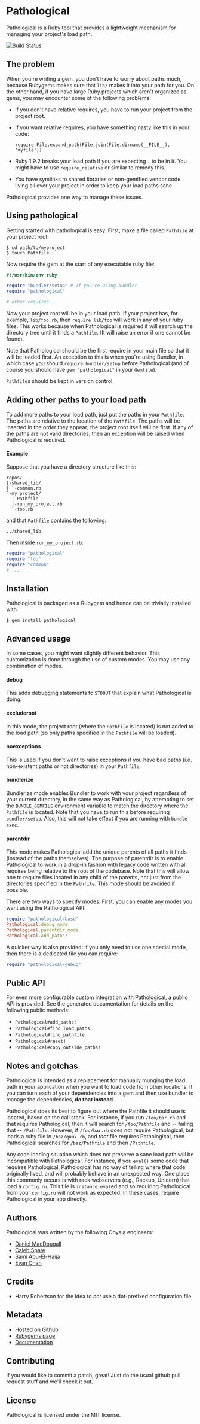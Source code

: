 # Pathological

Pathological is a Ruby tool that provides a lightweight mechanism for managing your project's load path.

[![Build Status](https://secure.travis-ci.org/ooyala/pathological.png)](http://travis-ci.org/ooyala/pathological)

## The problem

When you're writing a gem, you don't have to worry about paths much, because Rubygems makes sure that `lib/`
makes it into your path for you. On the other hand, if you have large Ruby projects which aren't organized as
gems, you may encounter some of the following problems:

  * If you don't have relative requires, you have to run your project from the project root.
  * If you want relative requires, you have something nasty like this in your code:

        require File.expand_path(File.join(File.dirname(__FILE__), 'myfile'))

  * Ruby 1.9.2 breaks your load path if you are expecting `.` to be in it. You might have to use
    `require_relative` or similar to remedy this.
  * You have symlinks to shared libraries or non-gemified vendor code living all over your project in order
    to keep your load paths sane.

Pathological provides one way to manage these issues.

## Using pathological

Getting started with pathological is easy. First, make a file called `Pathfile` at your project root:

    $ cd path/to/myproject
    $ touch Pathfile

Now require the gem at the start of any executable ruby file:

``` ruby
#!/usr/bin/env ruby

require "bundler/setup" # If you're using bundler
require "pathological"

# other requires...
```

Now your project root will be in your load path. If your project has, for example, `lib/foo.rb`, then `require
lib/foo` will work in any of your ruby files. This works because when Pathological is required it will search
up the directory tree until it finds a `Pathfile`. (It will raise an error if one cannot be found).

Note that Pathological should be the first require in your main file so that it will be loaded first. An
exception to this is when you're using Bundler, in which case you should `require bundler/setup` before
Pathological (and of course you should have `gem "pathological"` in your `Gemfile`).

`Pathfile`s should be kept in version control.

## Adding other paths to your load path

To add more paths to your load path, just put the paths in your `Pathfile`. The paths are relative to the
location of the `Pathfile`. The paths will be inserted in the order they appear; the project root itself will
be first. If any of the paths are not valid directories, then an exception will be raised when Pathological is
required.

#### Example

Suppose that you have a directory structure like this:

    repos/
    |-shared_lib/
    | `-common.rb
    `-my_project/
      |-Pathfile
      |-run_my_project.rb
      `-foo.rb

and that `Pathfile` contains the following:

    ../shared_lib

Then inside `run_my_project.rb`:

``` ruby
require "pathological"
require "foo"
require "common"
# ...
```

## Installation

Pathological is packaged as a Rubygem and hence can be trivially installed with

    $ gem install pathological

## Advanced usage

In some cases, you might want slightly different behavior. This customization is done through the use of
custom modes. You may use any combination of modes.

#### debug

This adds debugging statements to `STDOUT` that explain what Pathological is doing.

#### excluderoot

In this mode, the project root (where the `Pathfile` is located) is not added to the load path (so only paths
specified *in* the `Pathfile` will be loaded).

#### noexceptions

This is used if you don't want to raise exceptions if you have bad paths (i.e. non-existent paths or not
directories) in your `Pathfile`.

#### bundlerize

Bundlerize mode enables Bundler to work with your project regardless of your current directory, in the same
way as Pathological, by attempting to set the `BUNDLE_GEMFILE` environment variable to match the directory
where the `Pathfile` is located. Note that you have to run this before requiring `bundler/setup`. Also, this
will not take effect if you are running with `bundle exec`.

#### parentdir

This mode makes Pathological add the unique parents of all paths it finds (instead of the paths themselves).
The purpose of parentdir is to enable Pathological to work in a drop-in fashion with legacy code written with
all requires being relative to the root of the codebase. Note that this will allow one to require files
located in any child of the parents, not just from the directories specified in the `Pathfile`. This mode
should be avoided if possible.

There are two ways to specify modes. First, you can enable any modes you want using the Pathological API:

``` ruby
require "pathological/base"
Pathological.debug_mode
Pathological.parentdir_mode
Pathological.add_paths!
```

A quicker way is also provided: if you only need to use one special mode, then there is a dedicated file you
can require:

``` ruby
require "pathological/debug"
```

## Public API

For even more configurable custom integration with Pathological, a public API is provided. See the generated
documentation for details on the following public methods:

* `Pathological#add_paths!`
* `Pathological#find_load_paths`
* `Pathological#find_pathfile`
* `Pathological#reset!`
* `Pathological#copy_outside_paths!`

## Notes and gotchas

Pathological is intended as a replacement for manually munging the load path in your application when you want
to load code from other locations. If you can turn each of your dependencies into a gem and then use bundler
to manage the dependencies, **do that instead**.

Pathological does its best to figure out where the Pathfile it should use is located, based on the call stack.
For instance, if you run `/foo/bar.rb` and that requires Pathological, then it will search for `/foo/Pathfile`
and -- failing that -- `/Pathfile`. However, if `/foo/bar.rb` does not require Pathological, but loads a ruby
file in `/baz/quux.rb`, and *that* file requires Pathological, then Pathological searches for `/baz/Pathfile`
and then `/Pathfile`.

Any code loading situation which does not preserve a sane load path will be incompatible with Pathological.
For instance, if you `eval()` some code that requires Pathological, Pathological has no way of telling where
that code originally lived, and will probably behave in an unexpected way. One place this commonly occurs is
with rack webservers (e.g., Rackup, Unicorn) that load a `config.ru`. This file is `instance_eval`ed and so
requiring Pathological from your `config.ru` will not work as expected. In these cases, require Pathological
in your app directly.

## Authors

Pathological was written by the following Ooyala engineers:

* [Daniel MacDougall](mailto:dmac@ooyala.com)
* [Caleb Spare](mailto:caleb@ooyala.com)
* [Sami Abu-El-Haija](mailto:sami@ooyala.com)
* [Evan Chan](mailto:ev@ooyala.com)

## Credits

* Harry Robertson for the idea to *not* use a dot-prefixed configuration file

## Metadata

* [Hosted on Github](https://github.com/ooyala/pathological)
* [Rubygems page](https://rubygems.org/gems/pathological)
* [Documentation](http://rubydoc.info/github/ooyala/pathological/master/frames)

## Contributing

If you would like to commit a patch, great! Just do the usual github pull request stuff and we'll check it
out[.](http://www.randomkittengenerator.com/)

## License

Pathological is licensed under the MIT license.
